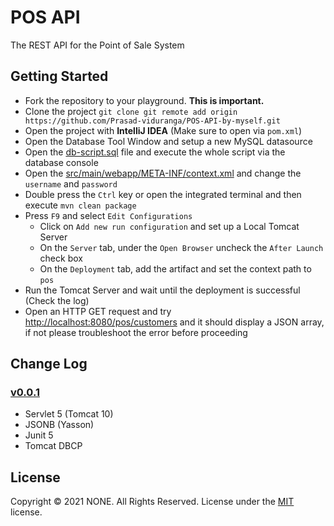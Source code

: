 # POS API
The REST API for the Point of Sale System

## Getting Started
* Fork the repository to your playground. **This is important.**
* Clone the project 
`git clone git remote add origin https://github.com/Prasad-viduranga/POS-API-by-myself.git`
* Open the project with **IntelliJ IDEA** (Make sure to open via `pom.xml`)
* Open the Database Tool Window and setup a new MySQL datasource
* Open the [db-script.sql]() file and execute the whole script via the database console
* Open the [src/main/webapp/META-INF/context.xml]() and change the `username` and `password`
* Double press the `Ctrl` key or open the integrated terminal and then execute `mvn clean package`
* Press `F9` and select `Edit Configurations`
  * Click on `Add new run configuration` and set up a Local Tomcat Server
  * On the `Server` tab, under the `Open Browser` uncheck the `After Launch` check box
  * On the `Deployment` tab, add the artifact and set the context path to `pos`
* Run the Tomcat Server and wait until the deployment is successful (Check the log)
* Open an HTTP GET request and try [http://localhost:8080/pos/customers]() and it should display a JSON array, if not please troubleshoot the error before proceeding

## Change Log
### [v0.0.1](https://github.com/Direct-Entry-Program-7/pos-api/releases/tag/v0.0.1)
* Servlet 5 (Tomcat 10)
* JSONB (Yasson)
* Junit 5
* Tomcat DBCP

## License
Copyright © 2021 NONE. All Rights Reserved.
License under the [MIT](LICENSE) license.
